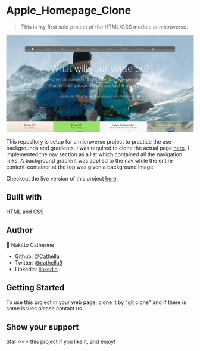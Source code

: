 # Apple_Homepage_Clone

> This is my first solo project of the HTML/CSS module at microverse.

![screenshot](./Screenshot.jpg)

This repository is setup for a microverse project to practice the use backgrounds and gradients. I was required to clone the actual page [here](https://web.archive.org/web/20140301004610/http://www.apple.com/). I implemented the nav section as a list which contained all the navigation links. A background gradient was applied to the nav while the entire content-container at the top was given a background image.

Checkout the live version of this project [here](https://raw.githack.com/Cathella/Apple_Homepage_Clone/feature-header/index.html).

## Built with
HTML and CSS

## Author
👤 Nakitto Catherine
- Github: [@Cathella](https://github.com/Cathella)
- Twitter: [@cathella9](https://twitter.com/cathella9)
- Linkedin: [linkedin](https://www.linkedin.com/in/catherine-nakitto-51ba2a40/)

## Getting Started
To use this project in your web page, clone it by "git clone" and if there is some issues please contact us

## Show your support
Star ⭐️⭐️⭐️ this project if you like it, and enjoy!

